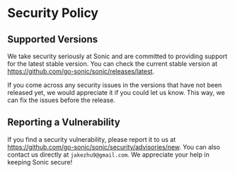 # Security Policy

## Supported Versions

We take security seriously at Sonic and are committed to providing support for the latest stable version. You can check the current stable version at https://github.com/go-sonic/sonic/releases/latest.

If you come across any security issues in the versions that have not been released yet, we would appreciate it if you could let us know. This way, we can fix the issues before the release.

## Reporting a Vulnerability

If you find a security vulnerability, please report it to us at https://github.com/go-sonic/sonic/security/advisories/new. You can also contact us directly at `jakezhu9@gmail.com`. We appreciate your help in keeping Sonic secure!
